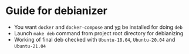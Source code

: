 # Guide for debianizer

- You want `docker` and `docker-compose` and [yq](https://github.com/kislyuk/yq) be installed for doing `deb`
- Launch `make deb` command from project root directory for debianizing
- Working of final deb checked with `Ubuntu-18.04`, `Ubuntu-20.04` and `Ubuntu-21.04`
